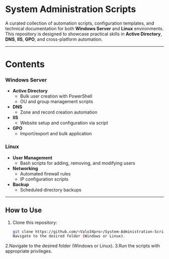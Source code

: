 # System Administration Scripts

A curated collection of automation scripts, configuration templates, and technical documentation for both **Windows Server** and **Linux** environments.  
This repository is designed to showcase practical skills in **Active Directory**, **DNS**, **IIS**, **GPO**, and cross-platform automation.

---

# Contents

### Windows Server
- **Active Directory**
  - Bulk user creation with PowerShell
  - OU and group management scripts
- **DNS**
  - Zone and record creation automation
- **IIS**
  - Website setup and configuration via script
- **GPO**
  - Import/export and bulk application

### Linux
- **User Management**
  - Bash scripts for adding, removing, and modifying users
- **Networking**
  - Automated firewall rules
  - IP configuration scripts
- **Backup**
  - Scheduled directory backups

---

## How to Use
1. Clone this repository:
   ```bash
   git clone https://github.com/<Valo34pro>/System-Administration-Scripts.git
   Navigate to the desired folder (Windows or Linux).
2.Navigate to the desired folder (Windows or Linux).
3.Run the scripts with appropriate privileges.



